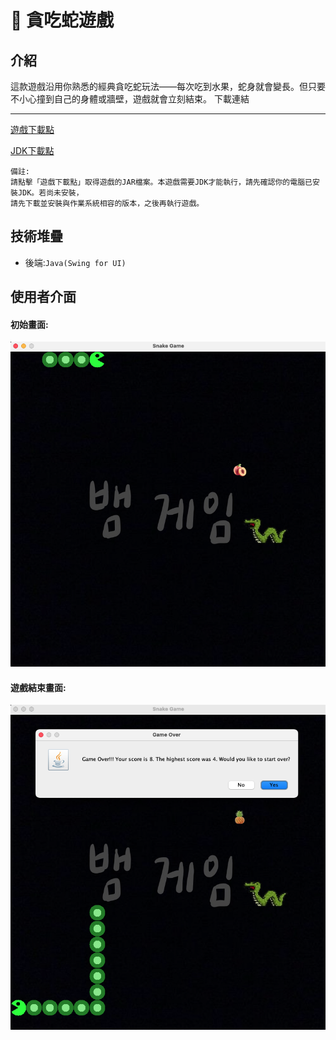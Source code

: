 :snake: 貪吃蛇遊戲
===

介紹
---
這款遊戲沿用你熟悉的經典貪吃蛇玩法——每次吃到水果，蛇身就會變長。但只要不小心撞到自己的身體或牆壁，遊戲就會立刻結束。
下載連結

---
[遊戲下載點](https://drive.google.com/drive/folders/13U5MFBYBYRKDpuSPCnkBTPcvFVTklfVG?usp=sharing)

[JDK下載點](https://www.oracle.com/java/technologies/downloads/)

    備註:
    請點擊「遊戲下載點」取得遊戲的JAR檔案。本遊戲需要JDK才能執行，請先確認你的電腦已安裝JDK。若尚未安裝，
    請先下載並安裝與作業系統相容的版本，之後再執行遊戲。
    
技術堆疊
---

* 後端:`Java(Swing for UI)`

使用者介面
---

    
#### 初始畫面:
![](assets/main_screen.png)

#### 遊戲結束畫面:
![](assets/game_over.png)


